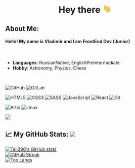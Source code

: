 <h1 style="text-align: center;">
  Hey there <img src="https://github.com/0xMrNight/0xMrNight/blob/main/assets/wave.gif?raw=true" width="28px">
</h1>

## About Me:

<h4> Hello! My name is Vladimir and I am FrontEnd Dev (Junior)</h4>
<br>

- <b>Languages</b>: RussianNative, EnglishPreIntermediate
- <b>Hobby</b>: Astronomy, Physics, Chess

<br>

<!-- Thanks to https://github.com/Ileriayo/markdown-badges for links to most of the badges here -->

![GitHub](https://img.shields.io/badge/github-%23121011.svg?style=for-the-badge&logo=github&logoColor=white)
![GitLab](https://img.shields.io/badge/gitlab-%23181717.svg?style=for-the-badge&logo=gitlab&logoColor=white)

![HTML5](https://img.shields.io/badge/html5-%23E34F26.svg?style=for-the-badge&logo=html5&logoColor=white)
![CSS3](https://img.shields.io/badge/css3-%231572B6.svg?style=for-the-badge&logo=css3&logoColor=white)
![SASS](https://img.shields.io/badge/SASS-hotpink.svg?style=for-the-badge&logo=SASS&logoColor=white)
![JavaScript](https://img.shields.io/badge/javascript-%23323330.svg?style=for-the-badge&logo=javascript&logoColor=%23F7DF1E)
![React](https://img.shields.io/badge/react-%2320232a.svg?style=for-the-badge&logo=react&logoColor=%2361DAFB)
![Git](https://img.shields.io/badge/git-%23F05033.svg?style=for-the-badge&logo=git&logoColor=white)

![Artix](https://img.shields.io/badge/Artix%20Linux-1793D1?logo=artix-linux&logoColor=fff&style=for-the-badge)
![Linux](https://img.shields.io/badge/Linux-FCC624?style=for-the-badge&logo=linux&logoColor=black)

![](https://github-readme-codewars-stats.herokuapp.com/api/?username=Tell396&badge&colormode=dark_mode)


## 📈 My GitHub Stats: ![](https://visitor-badge.glitch.me/badge?page_id=tell396) 

[![Tell396's GitHub stats](https://github-readme-stats.vercel.app/api?username=tell396&hide=issues&show_icons=true&theme=dark)](https://github.com/anuraghazra/github-readme-stats)
<br>
[![GitHub Streak](https://github-readme-streak-stats.herokuapp.com/?user=tell396&theme=dark)](https://git.io/streak-stats)
<br>
[![Top Langs](https://github-readme-stats.vercel.app/api/top-langs/?username=tell396&theme=dark)](https://github.com/anuraghazra/github-readme-stats)
<br>

